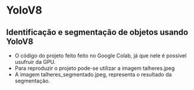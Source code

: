 # YoloV8
## Identificação e segmentação de objetos usando YoloV8
- O código do projeto feito feito no Google Colab, já que nele é possivel usufruir da GPU.
- Para reproduzir o projeto pode-se utilizar a imagem talheres.jpeg
- A imagem talheres_segmentado.jpeg, representa o resultado da segmentação.


